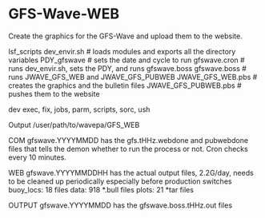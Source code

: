 # GFS-Wave-WEB
Create the graphics for the GFS-Wave and upload them to the website.

lsf_scripts
   dev_envir.sh # loads modules and exports all the directory variables
   PDY_gfswave # sets the date and cycle to run
   gfswave.cron # runs dev_envir.sh, sets the PDY, and runs gfswave.boss
   gfswave.boss # runs JWAVE_GFS_WEB and JWAVE_GFS_PUBWEB
   JWAVE_GFS_WEB.pbs  # creates the graphics and the bulletin files
   JWAVE_GFS_PUBWEB.pbs # pushes them to the website

dev
exec, fix, jobs, parm, scripts, sorc, ush

Output
/user/path/to/wavepa/GFS_WEB

COM
gfswave.YYYYMMDD has the gfs.tHHz.webdone and pubwebdone files that
tells the demon whether to run the process or not.  Cron checks every
10 minutes.

WEB 
gfswave.YYYYMMDDHH has the actual output files, 2.2G/day, needs to be
cleaned up periodically especially before production switches
buoy_locs: 18 files
data: 918 *.bull files
plots: 21 *tar files

OUTPUT
gfswave.YYYYMMDD has the gfswave.boss.tHHz.out files


